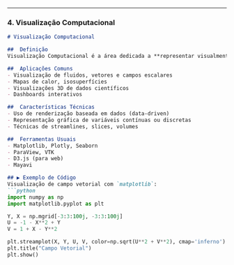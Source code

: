 
---

### 4. Visualização Computacional

```markdown
# Visualização Computacional

##  Definição
Visualização Computacional é a área dedicada a **representar visualmente dados complexos ou volumosos**, facilitando sua análise por humanos. É essencial para áreas como engenharia, medicina, ciências naturais e finanças.

##  Aplicações Comuns
- Visualização de fluidos, vetores e campos escalares
- Mapas de calor, isosuperfícies
- Visualizações 3D de dados científicos
- Dashboards interativos

##  Características Técnicas
- Uso de renderização baseada em dados (data-driven)
- Representação gráfica de variáveis contínuas ou discretas
- Técnicas de streamlines, slices, volumes

##  Ferramentas Usuais
- Matplotlib, Plotly, Seaborn
- ParaView, VTK
- D3.js (para web)
- Mayavi

## ▶️ Exemplo de Código
Visualização de campo vetorial com `matplotlib`:
```python
import numpy as np
import matplotlib.pyplot as plt

Y, X = np.mgrid[-3:3:100j, -3:3:100j]
U = -1 - X**2 + Y
V = 1 + X - Y**2

plt.streamplot(X, Y, U, V, color=np.sqrt(U**2 + V**2), cmap='inferno')
plt.title("Campo Vetorial")
plt.show()
